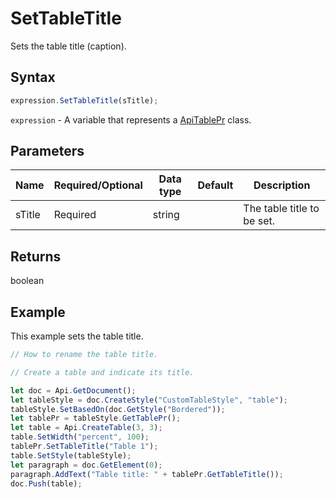 # SetTableTitle

Sets the table title (caption).

## Syntax

```javascript
expression.SetTableTitle(sTitle);
```

`expression` - A variable that represents a [ApiTablePr](../ApiTablePr.md) class.

## Parameters

| **Name** | **Required/Optional** | **Data type** | **Default** | **Description** |
| ------------- | ------------- | ------------- | ------------- | ------------- |
| sTitle | Required | string |  | The table title to be set. |

## Returns

boolean

## Example

This example sets the table title.

```javascript editor-docx
// How to rename the table title.

// Create a table and indicate its title.

let doc = Api.GetDocument();
let tableStyle = doc.CreateStyle("CustomTableStyle", "table");
tableStyle.SetBasedOn(doc.GetStyle("Bordered"));
let tablePr = tableStyle.GetTablePr();
let table = Api.CreateTable(3, 3);
table.SetWidth("percent", 100);
tablePr.SetTableTitle("Table 1");
table.SetStyle(tableStyle);
let paragraph = doc.GetElement(0);
paragraph.AddText("Table title: " + tablePr.GetTableTitle());
doc.Push(table);
```
